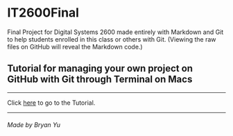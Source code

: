 # IT2600Final
Final Project for Digital Systems 2600 made entirely with Markdown and Git to help students enrolled in this class or others with Git. (Viewing the raw files on GitHub will reveal the Markdown code.)

## Tutorial for managing your own project on GitHub with Git through Terminal on Macs
---

Click [here](https://github.com/byu26/IT2600Final/blob/master/gittutorial.md) to go to the Tutorial. 

---

###### Made by Bryan Yu
